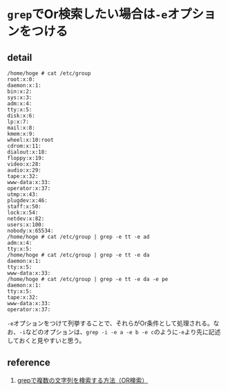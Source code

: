 # `grep`でOr検索したい場合は`-e`オプションをつける

## detail

```console
/home/hoge # cat /etc/group
root:x:0:
daemon:x:1:
bin:x:2:
sys:x:3:
adm:x:4:
tty:x:5:
disk:x:6:
lp:x:7:
mail:x:8:
kmem:x:9:
wheel:x:10:root
cdrom:x:11:
dialout:x:18:
floppy:x:19:
video:x:28:
audio:x:29:
tape:x:32:
www-data:x:33:
operator:x:37:
utmp:x:43:
plugdev:x:46:
staff:x:50:
lock:x:54:
netdev:x:82:
users:x:100:
nobody:x:65534:
/home/hoge # cat /etc/group | grep -e tt -e ad
adm:x:4:
tty:x:5:
/home/hoge # cat /etc/group | grep -e tt -e da
daemon:x:1:
tty:x:5:
www-data:x:33:
/home/hoge # cat /etc/group | grep -e tt -e da -e pe
daemon:x:1:
tty:x:5:
tape:x:32:
www-data:x:33:
operator:x:37:
```

`-e`オプションをつけて列挙することで、それらがOr条件として処理される。なお、`-i`などのオプションは、`grep -i -e a -e b -e c`のように`-e`より先に記述しておくと見やすいと思う。

## reference

1. [grepで複数の文字列を検索する方法（OR検索）](https://ex1.m-yabe.com/archives/2826)
